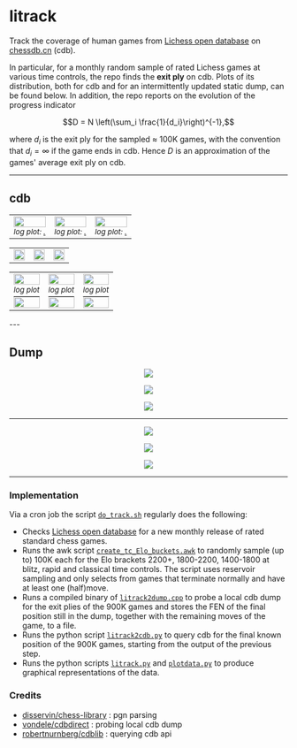 # litrack

Track the coverage of human games from 
[Lichess open database](https://database.lichess.org) 
on [chessdb.cn](https://chessdb.cn/queryc_en/) (cdb). 

In particular, for a monthly random sample of rated Lichess games at various
time controls, the repo finds the **exit ply** on cdb. Plots of its
distribution, both for cdb and for an intermittently updated static dump,
can be found below. In addition, the repo reports on the evolution of the
progress indicator
```math
D = N \left(\sum_i \frac{1}{d_i}\right)^{-1},
```
where $d_i$ is the exit ply for the sampled $\approx$ 100K games,
with the convention that $d_i = \infty$ if the game ends in cdb.
Hence $D$ is an approximation of the games' average exit ply on cdb.

---

## cdb

<table>
  <tr>
    <td align="center">
      <img src="litrack_blitz_cdb.png?raw=true" width="100%">
      <div align="right">
        <sup><i>log plot: <a href="litrack_blitz_cdb_log.png?raw=true">.</a></i></sup>
      </div>
    </td>
    <td align="center">
      <img src="litrack_rapid_cdb.png?raw=true" width="100%">
      <div align="right">
        <sup><i>log plot: <a href="litrack_rapid_cdb_log.png?raw=true">.</a></i></sup>
      </div>
    </td>
    <td align="center">
      <img src="litrack_classical_cdb.png?raw=true" width="100%">
      <div align="right">
        <sup><i>log plot: <a href="litrack_classical_cdb_log.png?raw=true">.</a></i></sup>
      </div>
    </td>
  </tr>
</table>

<table>
  <tr>
    <td align="center"><img src="litrack_blitz_cdbtime.png?raw=true" width="100%"></td>
    <td align="center"><img src="litrack_rapid_cdbtime.png?raw=true" width="100%"></td>
    <td align="center"><img src="litrack_classical_cdbtime.png?raw=true" width="100%"></td>
  </tr>
</table>

<table>
  <tr>
    <td align="center">
      <img src="litrack_blitz_cdb.png?raw=true" width="100%">
      <div align="right">
        <a href="litrack_blitz_cdb_log.png?raw=true"><sup><i>log plot</i></sup></a>
      </div>
    </td>
    <td align="center">
      <img src="litrack_rapid_cdb.png?raw=true" width="100%">
      <div align="right">
        <a href="litrack_rapid_cdb_log.png?raw=true"><sup><i>log plot</i></sup></a>
      </div>
    </td>
    <td align="center">
      <img src="litrack_classical_cdb.png?raw=true" width="100%">
      <div align="right">
        <a href="litrack_classical_cdb_log.png?raw=true"><sup><i>log plot</i></sup></a>
      </div>
    </td>
  </tr>

  <tr>
    <td align="center"><img src="litrack_blitz_cdbtime.png?raw=true" width="100%"></td>
    <td align="center"><img src="litrack_rapid_cdbtime.png?raw=true" width="100%"></td>
    <td align="center"><img src="litrack_classical_cdbtime.png?raw=true" width="100%"></td>
  </tr>
</table>
---

## Dump

<p align="center"> <img src="litrack_blitz_dump.png?raw=true"> </p>
<p align="center"> <img src="litrack_rapid_dump.png?raw=true"> </p>
<p align="center"> <img src="litrack_classical_dump.png?raw=true"> </p>

---

<p align="center"> <img src="litrack_blitz_dumptime.png?raw=true"> </p>
<p align="center"> <img src="litrack_rapid_dumptime.png?raw=true"> </p>
<p align="center"> <img src="litrack_classical_dumptime.png?raw=true"> </p>

---

### Implementation

Via a cron job the script [`do_track.sh`](do_track.sh) regularly does the
following:

* Checks [Lichess open database](https://database.lichess.org) for a new monthly
  release of rated standard chess games.
* Runs the awk script [`create_tc_Elo_buckets.awk`](create_tc_Elo_buckets.awk)
  to randomly sample (up to) 100K each for the Elo brackets 2200+, 1800-2200, 
  1400-1800 at blitz, rapid and classical time controls. The script uses 
  reservoir sampling and only selects from games that terminate normally and 
  have at least one (half)move.
* Runs a compiled binary of [`litrack2dump.cpp`](litrack2dump.cpp) to 
  probe a local cdb dump for the exit plies of the 900K games and stores the
  FEN of the final position still in the dump, together with the remaining
  moves of the game, to a file.
* Runs the python script [`litrack2cdb.py`](litrack2cdb.py) to
  query cdb for the final known position of the 900K games, starting from
  the output of the previous step.
* Runs the python scripts [`litrack.py`](litrack.py) and
  [`plotdata.py`](plotdata.py) to produce graphical representations of the
  data.

### Credits

* [disservin/chess-library](https://github.com/Disservin/chess-library) : pgn parsing
* [vondele/cdbdirect](https://github.com/vondele/cdbdirect) : probing local cdb dump
* [robertnurnberg/cdblib](https://github.com/robertnurnberg/cdblib) : querying cdb api
